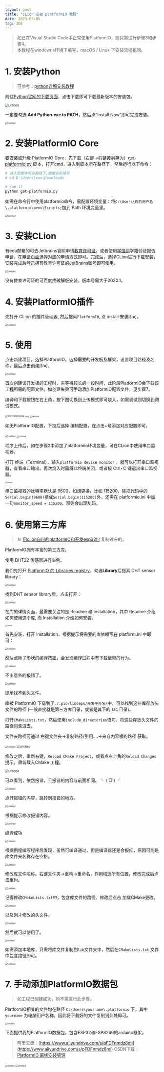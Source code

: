 ```yaml
---
layout: post
title: "CLion 安装 platformIO 教程"
date: 2023-05-05
tag: IDE
---
```


> 如已在Visual Studio Code中正常使用PlatformIO，则只需进行步骤3和步骤4。    
> 本教程在windowns环境下编写，macOS / Linux 下安装流程相同。

# 1. 安装Python

> 可参考：[python详细安装教程](https://zhuanlan.zhihu.com/p/104502997)
> 

前往[Python官网的下载页面](https://www.python.org/downloads/)，点击下载即可下载最新版本的安装包。

<img src="https://s2.loli.net/2023/05/05/QCoMVp2BSXIR36m.png" alt="Untitled" style="zoom:67%;" />

一定要勾选 **Add Python.exe to PATH**，然后点“Install Now”即可完成安装。

<img src="https://s2.loli.net/2023/05/05/ZMxFIsuTQ7kJPCh.png" alt="Untitled" style="zoom:50%;" />

# 2. 安装PlatformIO Core

要安装或升级 PlatformIO Core，先下载（右键→将链接另存为）[get-platformio.py](https://raw.githubusercontent.com/platformio/platformio-core-installer/master/get-platformio.py) 脚本，打开cmd，进入到脚本所在路径下，然后运行以下命令：

```python
# 进入到脚本所在路径下,根据实际填写
# cd D:\Users\xxx\Downloads

# run it
python get-platformio.py
```

如需在命令行中使用platformio命令，需配置环境变量：将`C:\Users\你的用户名\.platformio\penv\Scripts;`加到 Path 环境变量里。

<img src="https://s2.loli.net/2023/05/05/Ogd8tJKVa1C2IWZ.png" alt="Untitled" style="zoom:50%;" />

# 3. 安装CLion

有edu邮箱的可去Jetbrains官网申请[教育许可证](https://www.jetbrains.com/zh-cn/community/education/#students/)，或者使用[学信网](https://www.chsi.com.cn/)学籍验证报告申请。在[申请页面](https://www.jetbrains.com/shop/eform/students)选择对应的申请方式即可。完成后，选择CLion进行下载安装，安装完成后登录拥有教育许可证的JetBrains账号即可使用。

<img src="https://s2.loli.net/2023/05/05/5hY93rWxL82ntHl.png" alt="Untitled" style="zoom:50%;" />

没有教育许可证的可百度找破解版安装，版本号需大于2020.1。

# 4. 安装PlatformIO插件

先打开 CLion 的插件管理器, 然后搜索`PlatformIO`, 点 install 安装即可。

<img src="https://s2.loli.net/2023/05/05/Gj5KRyidaMJbmoC.png" alt="Untitled" style="zoom: 50%;" />

# 5. 使用

点击新建项目，选择PlatformIO，选择需要的开发板及框架，设置项目路径及名称，最后点击创建即可。

<img src="https://s2.loli.net/2023/05/05/xCbZ1ty2FVJr9jp.png" alt="Untitled" style="zoom:50%;" />

首次创建该开发板的工程时，需等待较长的一段时间，此阶段PlatformIO会下载该工程所需的配置文件。如创建失败可手动添加PlatformIO配置文件，见步骤7。

编译和下载按钮在右上角，按下图切换到上传模式即可烧入，如需调试则切换到调试模式。

<img src="https://s2.loli.net/2023/05/05/y3BrsSOuMDQjlFx.png" alt="1683289953496.png" style="zoom:50%;" />

<img src="https://s2.loli.net/2023/05/05/q3njGlhK4b8uTXP.png" alt="Untitled" style="zoom:45%;" />

如无PlatformIO配置，下拉后选择 编辑配置，在点击+号添加对应配置即可。

<img src="https://s2.loli.net/2023/05/05/LlSVvMFOxzp9nsJ.png" alt="Untitled" style="zoom:50%;" />

<img src="https://s2.loli.net/2023/05/05/m3czTfwgvLsI4Ce.png" alt="Untitled" style="zoom: 45%;" />

程序上传后，如在步骤2中添加了platformio环境变量，可在CLion中使用串口监视器。

打开 终端（Terminal），输入`platformio device monitor` ，就可以打开串口监视器，查看串口输出。再次烧入时需将此终端关闭，或者按 Ctrl+C 键退出串口监视器。

<img src="https://s2.loli.net/2023/05/05/W4rIsZVXmK8hqOF.png" alt="Untitled" style="zoom: 35%;" />

串口监视器的比特率默认是 9600，如想更换，比如 115200，除把代码中的`Serial.begin(9600)`换成`Serial.begin(115200)`外，还需在 platformio.ini 中加一句`monitor_speed = 115200`，否则会出现乱码。

# 6. 使用第三方库

> 从 [用clion自带的platformIO和开发esp32!!!](https://blog.csdn.net/keysking/article/details/105925962?ops_request_misc=&request_id=&biz_id=102&utm_term=clion%20platformio&utm_medium=distribute.pc_search_result.none-task-blog-2~all~sobaiduweb~default-4-105925962.142^v86^wechat,239^v2^insert_chatgpt&spm=1018.2226.3001.4187) 复制过来的。
> 

PlatformIO拥有丰富的第三方库。

使用 DHT22 传感器进行举例。

我们先打开 [PlatformIO 的 Libraries registry](https://registry.platformio.org/search)，勾选**Library**后搜索 DHT sensor library：

<img src="https://s2.loli.net/2023/05/05/jCvBOdK7m8lGkpS.png" alt="Untitled" style="zoom:50%;" />

找到DHT sensor library后，点击打开：

<img src="https://s2.loli.net/2023/05/05/TLjyEUWR1DV8JwF.png" alt="Untitled" style="zoom: 50%;" />

在库的详情页面，最需要关注的是 Readme 和 Installation，其中 Readme 介绍如何使用这个库, 而 Installation 介绍如何安装。

<img src="https://s2.loli.net/2023/05/05/ZaVyxho4GPHj5Rs.png" alt="Untitled" style="zoom: 33%;" />

首先安装，打开 Installation，根据提示将需要的库依赖写在 platform.ini 中即可：

<img src="https://s2.loli.net/2023/05/05/xLOjItCihvPwuNV.png" alt="Untitled" style="zoom:50%;" />

然后点锤子形状的编译按钮，会发现编译过程中有下载依赖的行为。

<img src="https://s2.loli.net/2023/05/05/mAoFUNPjzCMl4w1.png" alt="Untitled" style="zoom:50%;" />

不出意外的报错了。

<img src="https://s2.loli.net/2023/05/05/FOmVfAXZKcNU6uY.png" alt="Untitled" style="zoom:50%;" />

提示找不到头文件。

库被 PlatformIO 下载到了`./.pio/libdeps/开发平台名/`中，可以找到这些库存放头文件的路径 (一般直接就是第三方库目录，或者是其下的 src 目录)。

打开`CMakeLists.txt`，然后使用`include_directories`语句，将这些存放头文件的路径包含进去。

文件夹路径可通过 右键文件夹→复制路径/引用.…→来自内容根的路径 获取。

<img src="https://s2.loli.net/2023/05/05/nAHRVsSqKf7BEvJ.png" alt="Untitled" style="zoom:50%;" />

<img src="https://s2.loli.net/2023/05/05/HCFb7vkjtuWYgz9.png" alt="Untitled" style="zoom: 67%;" />

修改之后，重新右键，`Reload CMake Project`，或者点右上角的`Reload Changes`提示，重新载入CMake 工程。

<img src="https://s2.loli.net/2023/05/05/Vrv52yFPNmcBM3A.png" alt="Untitled" style="zoom: 67%;" />

可以看到，依然报错，且报错的内容与前面相同。╰（‵□′）╯

<img src="https://s2.loli.net/2023/05/05/prKNv8jkfC1u7tm.png" alt="Untitled" style="zoom:50%;" />

点开报错的内容，跳转到报错的地方。

<img src="https://s2.loli.net/2023/05/05/8tQoHIhsbwmJ6Tz.png" alt="Untitled" style="zoom:50%;" />

根据提示修改报错内容。

<img src="https://s2.loli.net/2023/05/05/yJ9NMUiRLuk3CtS.png" alt="Untitled" style="zoom:50%;" />

编译成功

<img src="https://s2.loli.net/2023/05/05/uUJFhwtnqHyWjlv.png" alt="Untitled" style="zoom:50%;" />

根据例程编写程序后发现，虽然可编译通过，但是编译器还是会报红，原因可能是库文件夹名称存在空格。

<img src="https://s2.loli.net/2023/05/05/9dVqp8ubz4DUY5P.png" alt="Untitled" style="zoom:50%;" />

修改库文件名称。右键文件夹→重构→重命名，作用域选所有位置，修改完成后点击重构。

<img src="https://s2.loli.net/2023/05/05/mr3Uq1ZiWw8cYFO.png" alt="Untitled" style="zoom:50%;" />

记得修改`CMakeLists.txt`中，包含库文件的路径。修改后点击 加载CMake更改。

<img src="https://s2.loli.net/2023/05/05/FX3ju4wplmazBWy.png" alt="Untitled" style="zoom:50%;" />

以及刚才修改的头文件。

<img src="https://s2.loli.net/2023/05/05/pXH9NqI6kMTDRKV.png" alt="Untitled" style="zoom:50%;" />

然后就可以使用了。

<img src="https://s2.loli.net/2023/05/05/KgpwTso9uPGQDl1.png" alt="Untitled" style="zoom: 45%;" />

如需添加本地库，只需将库文件复制到`lib`文件夹中，然后在`CMakeLists.txt` 文件中包含路径即可。

<img src="https://s2.loli.net/2023/05/05/MLqrutBJ2TRpc97.png" alt="Untitled" style="zoom:50%;" />

# 7. 手动添加PlatformIO数据包

> 如工程已创建成功，则不需进行此步骤。
> 

PlatformIO相关的文件均在路径 `C:\Users\yourname\.platformio` 下，其中 `yourname` 为电脑用户名称，因此将下载好的文件复制到此处即可。

<img src="https://s2.loli.net/2023/01/13/stW86U4xAJfCZwc.png" alt="Untitled" style="zoom:45%;" />

下面提供我的PlatformIO数据包，包含ESP32和ESP8266的arduino框架。

> 阿里云盘：[https://www.aliyundrive.com/s/pFDFnmdz8mi](https://www.aliyundrive.com/s/pFDFnmdz8mi)
CSDN下载：[PlatformIO 离线安装资源](https://download.csdn.net/download/qq_40018676/87383366)

<img src="https://s2.loli.net/2023/01/13/vUER6Vq5Dzd92Sy.png" alt="Untitled" style="zoom:45%;" />

<img src="https://s2.loli.net/2023/01/13/kMHZIgQ69tYsleE.png" alt="Untitled" style="zoom: 50%;" />